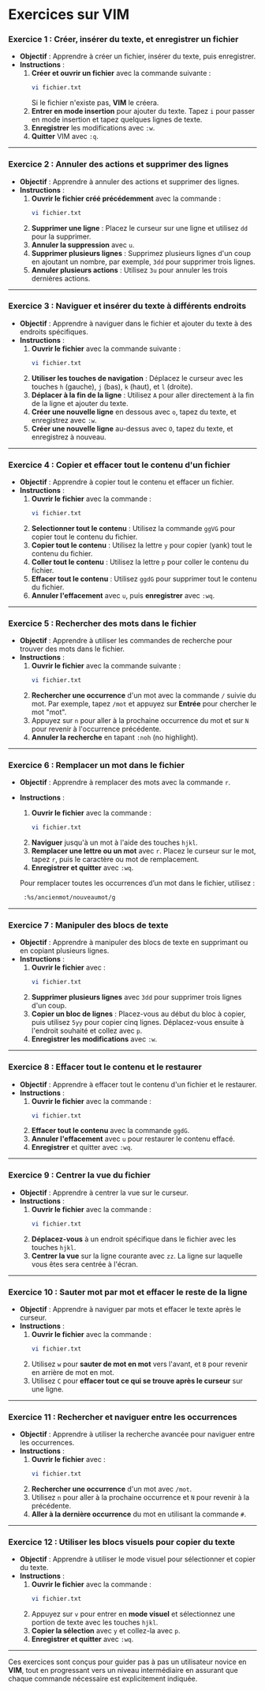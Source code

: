 # Exercices sur VIM

### **Exercice 1 : Créer, insérer du texte, et enregistrer un fichier**
- **Objectif** : Apprendre à créer un fichier, insérer du texte, puis enregistrer.
- **Instructions** :
  1. **Créer et ouvrir un fichier** avec la commande suivante :
     ```bash
     vi fichier.txt
     ```
     Si le fichier n'existe pas, **VIM** le créera.
  2. **Entrer en mode insertion** pour ajouter du texte. Tapez `i` pour passer en mode insertion et tapez quelques lignes de texte.
  3. **Enregistrer** les modifications avec `:w`.
  4. **Quitter** VIM avec `:q`.

---

### **Exercice 2 : Annuler des actions et supprimer des lignes**
- **Objectif** : Apprendre à annuler des actions et supprimer des lignes.
- **Instructions** :
  1. **Ouvrir le fichier créé précédemment** avec la commande :
     ```bash
     vi fichier.txt
     ```
  2. **Supprimer une ligne** : Placez le curseur sur une ligne et utilisez `dd` pour la supprimer.
  3. **Annuler la suppression** avec `u`.
  4. **Supprimer plusieurs lignes** : Supprimez plusieurs lignes d'un coup en ajoutant un nombre, par exemple, `3dd` pour supprimer trois lignes.
  5. **Annuler plusieurs actions** : Utilisez `3u` pour annuler les trois dernières actions.

---

### **Exercice 3 : Naviguer et insérer du texte à différents endroits**
- **Objectif** : Apprendre à naviguer dans le fichier et ajouter du texte à des endroits spécifiques.
- **Instructions** :
  1. **Ouvrir le fichier** avec la commande suivante :
     ```bash
     vi fichier.txt
     ```
  2. **Utiliser les touches de navigation** : Déplacez le curseur avec les touches `h` (gauche), `j` (bas), `k` (haut), et `l` (droite).
  3. **Déplacer à la fin de la ligne** : Utilisez `A` pour aller directement à la fin de la ligne et ajouter du texte.
  4. **Créer une nouvelle ligne** en dessous avec `o`, tapez du texte, et enregistrez avec `:w`.
  5. **Créer une nouvelle ligne** au-dessus avec `O`, tapez du texte, et enregistrez à nouveau.

---

### **Exercice 4 : Copier et effacer tout le contenu d'un fichier**
- **Objectif** : Apprendre à copier tout le contenu et effacer un fichier.
- **Instructions** :
  1. **Ouvrir le fichier** avec la commande :
     ```bash
     vi fichier.txt
     ```
  2. **Selectionner tout le contenu** : Utilisez la commande `ggVG` pour copier tout le contenu du fichier.
  3. **Copier tout le contenu** : Utilisez la lettre `y` pour copier (yank) tout le contenu du fichier.
  4. **Coller tout le contenu** : Utilisez la lettre `p` pour coller le contenu du fichier.
  5. **Effacer tout le contenu** : Utilisez `ggdG` pour supprimer tout le contenu du fichier.
  6. **Annuler l'effacement** avec `u`, puis **enregistrer** avec `:wq`.

---

### **Exercice 5 : Rechercher des mots dans le fichier**
- **Objectif** : Apprendre à utiliser les commandes de recherche pour trouver des mots dans le fichier.
- **Instructions** :
  1. **Ouvrir le fichier** avec la commande suivante :
     ```bash
     vi fichier.txt
     ```
  2. **Rechercher une occurrence** d'un mot avec la commande `/` suivie du mot. Par exemple, tapez `/mot` et appuyez sur **Entrée** pour chercher le mot "mot".
  3. Appuyez sur `n` pour aller à la prochaine occurrence du mot et sur `N` pour revenir à l'occurrence précédente.
  4. **Annuler la recherche** en tapant `:noh` (no highlight).

---

### **Exercice 6 : Remplacer un mot dans le fichier**
- **Objectif** : Apprendre à remplacer des mots avec la commande `r`.
- **Instructions** :
  1. **Ouvrir le fichier** avec la commande :
     ```bash
     vi fichier.txt
     ```
  2. **Naviguer** jusqu'à un mot à l'aide des touches `hjkl`.
  3. **Remplacer une lettre ou un mot** avec `r`. Placez le curseur sur le mot, tapez `r`, puis le caractère ou mot de remplacement.
  4. **Enregistrer et quitter** avec `:wq`.

  Pour remplacer toutes les occurrences d’un mot dans le fichier, utilisez :
  ``` bash
   :%s/ancienmot/nouveaumot/g
  ```

---

### **Exercice 7 : Manipuler des blocs de texte**
- **Objectif** : Apprendre à manipuler des blocs de texte en supprimant ou en copiant plusieurs lignes.
- **Instructions** :
  1. **Ouvrir le fichier** avec :
     ```bash
     vi fichier.txt
     ```
  2. **Supprimer plusieurs lignes** avec `3dd` pour supprimer trois lignes d'un coup.
  3. **Copier un bloc de lignes** : Placez-vous au début du bloc à copier, puis utilisez `5yy` pour copier cinq lignes. Déplacez-vous ensuite à l'endroit souhaité et collez avec `p`.
  4. **Enregistrer les modifications** avec `:w`.

---

### **Exercice 8 : Effacer tout le contenu et le restaurer**
- **Objectif** : Apprendre à effacer tout le contenu d'un fichier et le restaurer.
- **Instructions** :
  1. **Ouvrir le fichier** avec la commande :
     ```bash
     vi fichier.txt
     ```
  2. **Effacer tout le contenu** avec la commande `ggdG`.
  3. **Annuler l'effacement** avec `u` pour restaurer le contenu effacé.
  4. **Enregistrer** et quitter avec `:wq`.

---

### **Exercice 9 : Centrer la vue du fichier**
- **Objectif** : Apprendre à centrer la vue sur le curseur.
- **Instructions** :
  1. **Ouvrir le fichier** avec la commande :
     ```bash
     vi fichier.txt
     ```
  2. **Déplacez-vous** à un endroit spécifique dans le fichier avec les touches `hjkl`.
  3. **Centrer la vue** sur la ligne courante avec `zz`. La ligne sur laquelle vous êtes sera centrée à l'écran.

---

### **Exercice 10 : Sauter mot par mot et effacer le reste de la ligne**
- **Objectif** : Apprendre à naviguer par mots et effacer le texte après le curseur.
- **Instructions** :
  1. **Ouvrir le fichier** avec la commande :
     ```bash
     vi fichier.txt
     ```
  2. Utilisez `w` pour **sauter de mot en mot** vers l'avant, et `B` pour revenir en arrière de mot en mot.
  3. Utilisez `C` pour **effacer tout ce qui se trouve après le curseur** sur une ligne.

---

### **Exercice 11 : Rechercher et naviguer entre les occurrences**
- **Objectif** : Apprendre à utiliser la recherche avancée pour naviguer entre les occurrences.
- **Instructions** :
  1. **Ouvrir le fichier** avec :
     ```bash
     vi fichier.txt
     ```
  2. **Rechercher une occurrence** d'un mot avec `/mot`.
  3. Utilisez `n` pour aller à la prochaine occurrence et `N` pour revenir à la précédente.
  4. **Aller à la dernière occurrence** du mot en utilisant la commande `#`.

---

### **Exercice 12 : Utiliser les blocs visuels pour copier du texte**
- **Objectif** : Apprendre à utiliser le mode visuel pour sélectionner et copier du texte.
- **Instructions** :
  1. **Ouvrir le fichier** avec la commande :
     ```bash
     vi fichier.txt
     ```
  2. Appuyez sur `v` pour entrer en **mode visuel** et sélectionnez une portion de texte avec les touches `hjkl`.
  3. **Copier la sélection** avec `y` et collez-la avec `p`.
  4. **Enregistrer et quitter** avec `:wq`.

---

Ces exercices sont conçus pour guider pas à pas un utilisateur novice en **VIM**, tout en progressant vers un niveau intermédiaire en assurant que chaque commande nécessaire est explicitement indiquée.
